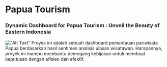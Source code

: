# Papua Tourism
### Dynamic Dashboard for Papua Tourism : Unveil the Beauty of Eastern Indonesia
!["Alt Text"]([https://unsplash.com/photos/an-aerial-view-of-a-river-surrounded-by-mountains-31g-OHQByK8])
Proyek ini adalah sebuah dashboard pemantauan pariwisata Papua berdasarkan hasil sentimen analisis ulasan wisatawan. 
Harapannya, proyek ini mampu membantu pemegang kebijakan untuk membuat keputusan dengan efisien 
dan efektif.
